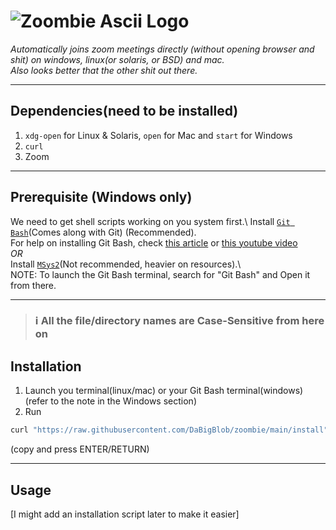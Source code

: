# ![Zoombie Ascii Logo](https://media.discordapp.net/attachments/840857306040500225/883298728155443230/carbon.png?width=844&height=490)

_Automatically joins zoom meetings directly (without opening browser and shit) on windows, linux(or solaris, or BSD) and mac._  
_Also looks better that the other shit out there._

---

## Dependencies(need to be installed)

1. `xdg-open` for Linux & Solaris, `open` for Mac and `start` for Windows
2. `curl`
3. Zoom

---

## Prerequisite (Windows only)
We need to get shell scripts working on you system first.\\
Install [`Git Bash`](https://git-scm.com/downloads)(Comes along with Git) (Recommended).\
For help on installing Git Bash, check [this article](https://www.makeuseof.com/install-git-git-bash-windows/) or [this youtube video](https://www.youtube.com/watch?v=BMW7LiF_Oc4)\
_OR_\
Install [`MSys2`](https://msys2.org)(Not recommended, heavier on resources).\\\
NOTE: To launch the Git Bash terminal, search for "Git Bash" and Open it from there.

---

> ### **ℹ All the file/directory names are Case-Sensitive from here on**
## Installation
1. Launch you terminal(linux/mac) or your Git Bash terminal(windows)(refer to the note in the Windows section)
2. Run
```sh
curl "https://raw.githubusercontent.com/DaBigBlob/zoombie/main/install" -s | sh
```
(copy and press ENTER/RETURN)

---

## Usage


[I might add an installation script later to make it easier]
